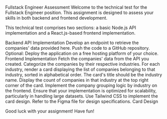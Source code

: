 Fullstack Engineer Assessment
Welcome to the technical test for the Fullstack Engineer position. This assignment is designed to assess your skills in both backend and frontend development.

This technical test comprises two sections: a basic Node.js API implementation and a React.js-based frontend implementation.

Backend API Implementation
 Develop an endpoint to retrieve the companies' data provided here.
 Push the code to a GitHub repository.
 Optional: Deploy the application on a free hosting platform of your choice.
Frontend Implementation
 Fetch the companies' data from the API you created.
 Categorize the companies by their respective industries. For each industry, render a card displaying the list of companies belonging to that industry, sorted in alphabetical order.
 The card's title should be the industry name.
 Display the count of companies in that industry at the top right corner of the card.
 Implement the company grouping logic by industry on the frontend. Ensure that your implementation is optimized for scalability, particularly in handling large datasets.
 Use Tailwind CSS to implement the card design. Refer to the Figma file for design specifications.
Card Design

Good luck with your assignment! Have fun!
